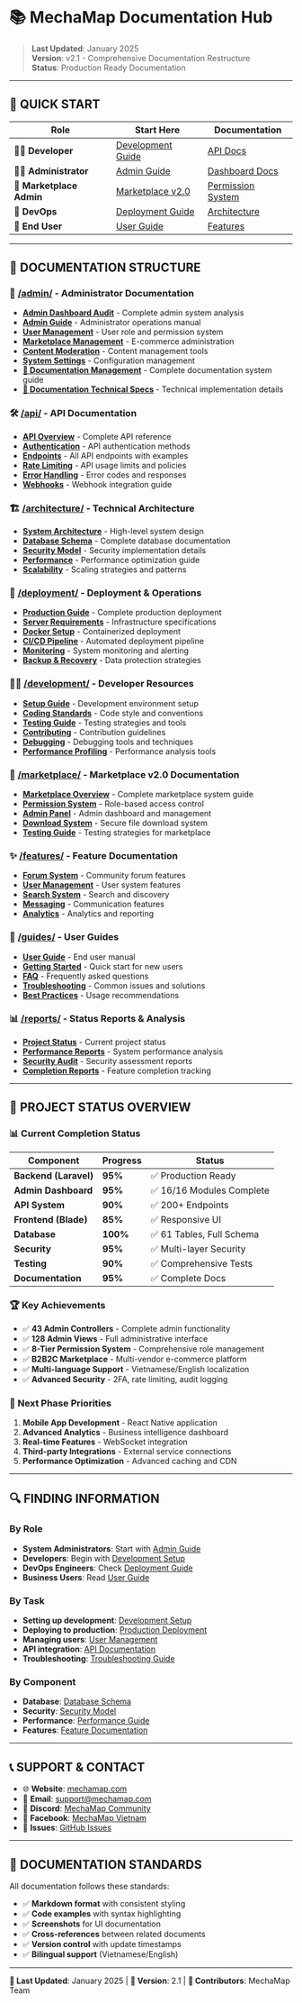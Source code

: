 # 📚 MechaMap Documentation Hub

> **Last Updated**: January 2025  
> **Version**: v2.1 - Comprehensive Documentation Restructure  
> **Status**: Production Ready Documentation

---

## 🎯 **QUICK START**

| Role | Start Here | Documentation |
|------|------------|---------------|
| **👨‍💻 Developer** | [Development Guide](./development/SETUP_GUIDE.md) | [API Docs](./api/README.md) |
| **👨‍💼 Administrator** | [Admin Guide](./admin/ADMIN_GUIDE.md) | [Dashboard Docs](./admin/README.md) |
| **🛒 Marketplace Admin** | [Marketplace v2.0](./marketplace/README.md) | [Permission System](./marketplace/PERMISSION_SYSTEM.md) |
| **🚀 DevOps** | [Deployment Guide](./deployment/PRODUCTION_GUIDE.md) | [Architecture](./architecture/README.md) |
| **👥 End User** | [User Guide](./guides/USER_GUIDE.md) | [Features](./features/README.md) |

---

## 📁 **DOCUMENTATION STRUCTURE**

### 🔧 **[/admin/](./admin/)** - Administrator Documentation
- **[Admin Dashboard Audit](./admin/ADMIN_DASHBOARD_AUDIT_2025.md)** - Complete admin system analysis
- **[Admin Guide](./admin/ADMIN_GUIDE.md)** - Administrator operations manual
- **[User Management](./admin/USER_MANAGEMENT.md)** - User role and permission system
- **[Marketplace Management](./admin/MARKETPLACE_MANAGEMENT.md)** - E-commerce administration
- **[Content Moderation](./admin/CONTENT_MODERATION.md)** - Content management tools
- **[System Settings](./admin/SYSTEM_SETTINGS.md)** - Configuration management
- **[📄 Documentation Management](./04-features/admin-panel/documentation-management-guide.md)** - Complete documentation system guide
- **[🔧 Documentation Technical Specs](./04-features/admin-panel/documentation-technical-specs.md)** - Technical implementation details

### 🛠️ **[/api/](./api/)** - API Documentation
- **[API Overview](./api/README.md)** - Complete API reference
- **[Authentication](./api/AUTHENTICATION.md)** - API authentication methods
- **[Endpoints](./api/ENDPOINTS.md)** - All API endpoints with examples
- **[Rate Limiting](./api/RATE_LIMITING.md)** - API usage limits and policies
- **[Error Handling](./api/ERROR_HANDLING.md)** - Error codes and responses
- **[Webhooks](./api/WEBHOOKS.md)** - Webhook integration guide

### 🏗️ **[/architecture/](./architecture/)** - Technical Architecture
- **[System Architecture](./architecture/SYSTEM_OVERVIEW.md)** - High-level system design
- **[Database Schema](./architecture/DATABASE_SCHEMA.md)** - Complete database documentation
- **[Security Model](./architecture/SECURITY_MODEL.md)** - Security implementation details
- **[Performance](./architecture/PERFORMANCE.md)** - Performance optimization guide
- **[Scalability](./architecture/SCALABILITY.md)** - Scaling strategies and patterns

### 🚀 **[/deployment/](./deployment/)** - Deployment & Operations
- **[Production Guide](./deployment/PRODUCTION_GUIDE.md)** - Complete production deployment
- **[Server Requirements](./deployment/SERVER_REQUIREMENTS.md)** - Infrastructure specifications
- **[Docker Setup](./deployment/DOCKER_SETUP.md)** - Containerized deployment
- **[CI/CD Pipeline](./deployment/CICD_PIPELINE.md)** - Automated deployment pipeline
- **[Monitoring](./deployment/MONITORING.md)** - System monitoring and alerting
- **[Backup & Recovery](./deployment/BACKUP_RECOVERY.md)** - Data protection strategies

### 👨‍💻 **[/development/](./development/)** - Developer Resources
- **[Setup Guide](./development/SETUP_GUIDE.md)** - Development environment setup
- **[Coding Standards](./development/CODING_STANDARDS.md)** - Code style and conventions
- **[Testing Guide](./development/TESTING_GUIDE.md)** - Testing strategies and tools
- **[Contributing](./development/CONTRIBUTING.md)** - Contribution guidelines
- **[Debugging](./development/DEBUGGING.md)** - Debugging tools and techniques
- **[Performance Profiling](./development/PROFILING.md)** - Performance analysis tools

### 🛒 **[/marketplace/](./marketplace/)** - Marketplace v2.0 Documentation
- **[Marketplace Overview](./marketplace/README.md)** - Complete marketplace system guide
- **[Permission System](./marketplace/PERMISSION_SYSTEM.md)** - Role-based access control
- **[Admin Panel](./marketplace/ADMIN_PANEL.md)** - Admin dashboard and management
- **[Download System](./marketplace/DOWNLOAD_SYSTEM.md)** - Secure file download system
- **[Testing Guide](./marketplace/TESTING.md)** - Testing strategies for marketplace

### ✨ **[/features/](./features/)** - Feature Documentation
- **[Forum System](./features/FORUM_SYSTEM.md)** - Community forum features
- **[User Management](./features/USER_MANAGEMENT.md)** - User system features
- **[Search System](./features/SEARCH_SYSTEM.md)** - Search and discovery
- **[Messaging](./features/MESSAGING.md)** - Communication features
- **[Analytics](./features/ANALYTICS.md)** - Analytics and reporting

### 📖 **[/guides/](./guides/)** - User Guides
- **[User Guide](./guides/USER_GUIDE.md)** - End user manual
- **[Getting Started](./guides/GETTING_STARTED.md)** - Quick start for new users
- **[FAQ](./guides/FAQ.md)** - Frequently asked questions
- **[Troubleshooting](./guides/TROUBLESHOOTING.md)** - Common issues and solutions
- **[Best Practices](./guides/BEST_PRACTICES.md)** - Usage recommendations

### 📊 **[/reports/](./reports/)** - Status Reports & Analysis
- **[Project Status](./reports/PROJECT_STATUS_2025.md)** - Current project status
- **[Performance Reports](./reports/PERFORMANCE_ANALYSIS.md)** - System performance analysis
- **[Security Audit](./reports/SECURITY_AUDIT.md)** - Security assessment reports
- **[Completion Reports](./reports/COMPLETION_REPORTS.md)** - Feature completion tracking

---

## 🎯 **PROJECT STATUS OVERVIEW**

### **📊 Current Completion Status**
| Component | Progress | Status |
|-----------|----------|--------|
| **Backend (Laravel)** | **95%** | ✅ Production Ready |
| **Admin Dashboard** | **95%** | ✅ 16/16 Modules Complete |
| **API System** | **90%** | ✅ 200+ Endpoints |
| **Frontend (Blade)** | **85%** | ✅ Responsive UI |
| **Database** | **100%** | ✅ 61 Tables, Full Schema |
| **Security** | **95%** | ✅ Multi-layer Security |
| **Testing** | **90%** | ✅ Comprehensive Tests |
| **Documentation** | **95%** | ✅ Complete Docs |

### **🏆 Key Achievements**
- ✅ **43 Admin Controllers** - Complete admin functionality
- ✅ **128 Admin Views** - Full administrative interface
- ✅ **8-Tier Permission System** - Comprehensive role management
- ✅ **B2B2C Marketplace** - Multi-vendor e-commerce platform
- ✅ **Multi-language Support** - Vietnamese/English localization
- ✅ **Advanced Security** - 2FA, rate limiting, audit logging

### **🚀 Next Phase Priorities**
1. **Mobile App Development** - React Native application
2. **Advanced Analytics** - Business intelligence dashboard
3. **Real-time Features** - WebSocket integration
4. **Third-party Integrations** - External service connections
5. **Performance Optimization** - Advanced caching and CDN

---

## 🔍 **FINDING INFORMATION**

### **By Role**
- **System Administrators**: Start with [Admin Guide](./admin/ADMIN_GUIDE.md)
- **Developers**: Begin with [Development Setup](./development/SETUP_GUIDE.md)
- **DevOps Engineers**: Check [Deployment Guide](./deployment/PRODUCTION_GUIDE.md)
- **Business Users**: Read [User Guide](./guides/USER_GUIDE.md)

### **By Task**
- **Setting up development**: [Development Setup](./development/SETUP_GUIDE.md)
- **Deploying to production**: [Production Deployment](./deployment/PRODUCTION_GUIDE.md)
- **Managing users**: [User Management](./admin/USER_MANAGEMENT.md)
- **API integration**: [API Documentation](./api/README.md)
- **Troubleshooting**: [Troubleshooting Guide](./guides/TROUBLESHOOTING.md)

### **By Component**
- **Database**: [Database Schema](./architecture/DATABASE_SCHEMA.md)
- **Security**: [Security Model](./architecture/SECURITY_MODEL.md)
- **Performance**: [Performance Guide](./architecture/PERFORMANCE.md)
- **Features**: [Feature Documentation](./features/README.md)

---

## 📞 **SUPPORT & CONTACT**

- 🌐 **Website**: [mechamap.com](https://mechamap.com)
- 📧 **Email**: support@mechamap.com
- 💬 **Discord**: [MechaMap Community](https://discord.gg/mechamap)
- 📱 **Facebook**: [MechaMap Vietnam](https://facebook.com/mechamap.vn)
- 🐛 **Issues**: [GitHub Issues](https://github.com/ptnghia/mechamap/issues)

---

## 📄 **DOCUMENTATION STANDARDS**

All documentation follows these standards:
- ✅ **Markdown format** with consistent styling
- ✅ **Code examples** with syntax highlighting
- ✅ **Screenshots** for UI documentation
- ✅ **Cross-references** between related documents
- ✅ **Version control** with update timestamps
- ✅ **Bilingual support** (Vietnamese/English)

---

**🔄 Last Updated**: January 2025 | **📝 Version**: 2.1 | **👥 Contributors**: MechaMap Team
